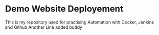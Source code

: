 # Demo Website Deployement

This is my repository used for practising Automation with Docker, Jenkins and Github
Another Line added buddy
